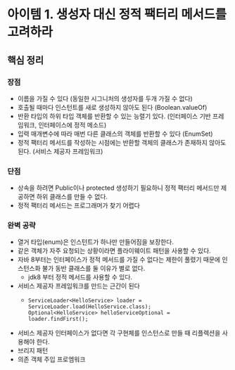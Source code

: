 # 아이템 1. 생성자 대신 정적 팩터리 메서드를 고려하라

## 핵심 정리

### 장점

- 이름을 가질 수 있다 (동일한 시그니처의 생성자를 두개 가질 수 없다)
- 호출될 때마다 인스턴트를 새로 생성하지 않아도 된다 (Boolean.valueOf)
- 반환 타입의 하위 타입 객체를 반환할 수 있는 능렬기 있다. (인터페이스 기반 프레임워크, 인터페이스에 정적 메소드)
- 입력 매개변수에 따라 매번 다른 클래스의 객체를 반환할 수 있다 (EnumSet)
- 정적 팩터리 메서드를 작성하는 시점에는 반환할 객체의 클래스가 존재하지 않아도 된다. (서비스 제공자 프레임워크)

### 단점

- 상속을 하려면 Public이나 protected 생성하기 필요하니 정적 팩터리 메서드만 제공하면 하위 클래스를 만들 수 없다.
- 정적 팩터리 메서드는 프로그래머가 찾기 어렵다

### 완벽 공략
- 열거 타입(enum)은 인스턴트가 하나만 만들어짐을 보장한다.
- 같은 객체가 자주 요청되는 상황이라면 플라이웨이트 패턴을 사용할 수 있다.
- 자바 8부터는 인터페이스가 정적 메서드를 가질 수 없다는 제한이 풀렸기 때문에 인스턴스화 불가 동반 클래스를 둘 이유가 별로 없다.
  - jdk8 부터 정적 메서드를 사용할 수 있다.
- 서비스 제공자 프레임워크를 만드는 근간이 된다
  - ```
    ServiceLoader<HelloService> loader = ServiceLoader.load(HelloService.class);
    Optional<HelloService> helloServiceOptional = loader.findFirst();
    ```
- 서비스 제공자 인터페이스가 없다면 각 구현체를 인스턴스로 만들 때 리플렉션을 사용해야 한다.
- 브리지 패턴
- 의존 객체 주입 프로엠워크
